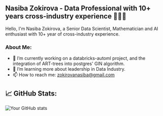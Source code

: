 ## Nasiba Zokirova - Data Professional with 10+ years cross-industry experience 👩🏽‍💻

Hello, I'm Nasiba Zokirova, a Senior Data Scientist, Mathematician and AI enthusiast with 10+ year of cross-industry experience. 


### About Me:
- 🔭 I’m currently working on a databricks-automl project, and the integration of ART-trees into postgres' GIN algorithm.
- 🌱 I’m learning more about leadership in Data Industry.
- 📫 How to reach me: zokirovanasiba@gmail.com


## 📈 GitHub Stats:
![Your GitHub stats](https://github-readme-stats.vercel.app/api?username=nasiba-z&show_icons=true&theme=radical)
